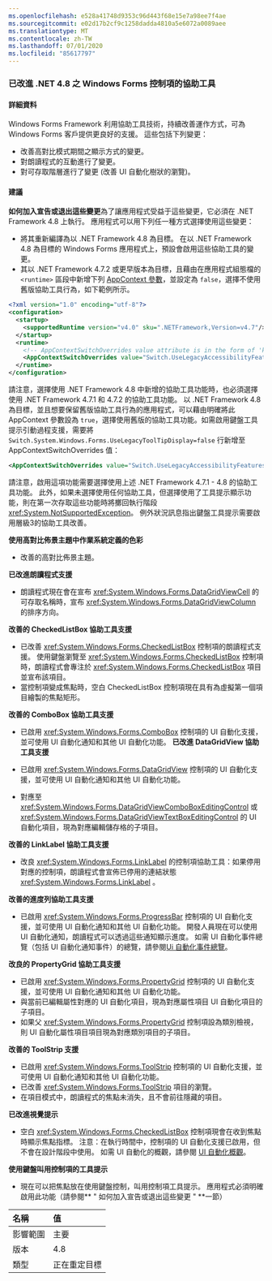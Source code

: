 ```yaml
---
ms.openlocfilehash: e528a41748d9353c96d443f68e15e7a98ee7f4ae
ms.sourcegitcommit: e02d17b2cf9c1258dadda4810a5e6072a0089aee
ms.translationtype: MT
ms.contentlocale: zh-TW
ms.lasthandoff: 07/01/2020
ms.locfileid: "85617797"
---
```

### <a name="accessibility-improvements-in-windows-forms-controls-for-net-48"></a>已改進 .NET 4.8 之 Windows Forms 控制項的協助工具

#### <a name="details"></a>詳細資料

Windows Forms Framework 利用協助工具技術，持續改善運作方式，可為 Windows Forms 客戶提供更良好的支援。 這些包括下列變更：

- 改善高對比模式期間之顯示方式的變更。
- 對朗讀程式的互動進行了變更。
- 對可存取階層進行了變更 (改善 UI 自動化樹狀的瀏覽)。

#### <a name="suggestion"></a>建議

**如何加入宣告或退出這些變更**為了讓應用程式受益于這些變更，它必須在 .NET Framework 4.8 上執行。 應用程式可以用下列任一種方式選擇使用這些變更：

- 將其重新編譯為以 .NET Framework 4.8 為目標。 在以 .NET Framework 4.8 為目標的 Windows Forms 應用程式上，預設會啟用這些協助工具的變更。
- 其以 .NET Framework 4.7.2 或更早版本為目標，且藉由在應用程式組態檔的 `<runtime>` 區段中新增下列 [AppContext 參數](https://docs.microsoft.com/dotnet/framework/configure-apps/file-schema/runtime/appcontextswitchoverrides-element)，並設定為 `false`，選擇不使用舊版協助工具行為，如下範例所示。

```xml
<?xml version="1.0" encoding="utf-8"?>
<configuration>
  <startup>
    <supportedRuntime version="v4.0" sku=".NETFramework,Version=v4.7"/>
  </startup>
  <runtime>
    <!-- AppContextSwitchOverrides value attribute is in the form of 'key1=true/false;key2=true/false  -->
    <AppContextSwitchOverrides value="Switch.UseLegacyAccessibilityFeatures=false;Switch.UseLegacyAccessibilityFeatures.2=false;Switch.UseLegacyAccessibilityFeatures.3=false" />
  </runtime>
</configuration>
```

請注意，選擇使用 .NET Framework 4.8 中新增的協助工具功能時，也必須選擇使用 .NET Framework 4.7.1 和 4.7.2 的協助工具功能。 以 .NET Framework 4.8 為目標，並且想要保留舊版協助工具行為的應用程式，可以藉由明確將此 AppContext 參數設為 `true`，選擇使用舊版的協助工具功能。如需啟用鍵盤工具提示引動過程支援，需要將 `Switch.System.Windows.Forms.UseLegacyToolTipDisplay=false` 行新增至 AppContextSwitchOverrides 值：

```xml
<AppContextSwitchOverrides value="Switch.UseLegacyAccessibilityFeatures=false;Switch.UseLegacyAccessibilityFeatures.2=false;Switch.UseLegacyAccessibilityFeatures.3=false;Switch.System.Windows.Forms.UseLegacyToolTipDisplay=false" />
```

請注意，啟用這項功能需要選擇使用上述 .NET Framework 4.7.1 - 4.8 的協助工具功能。 此外，如果未選擇使用任何協助工具，但選擇使用了工具提示顯示功能，則在第一次存取這些功能時將擲回執行階段 <xref:System.NotSupportedException>。 例外狀況訊息指出鍵盤工具提示需要啟用層級3的協助工具改善。

**使用高對比佈景主題中作業系統定義的色彩**

- 改善的高對比佈景主題。

**已改進朗讀程式支援**

- 朗讀程式現在會在宣布 <xref:System.Windows.Forms.DataGridViewCell> 的可存取名稱時，宣布 <xref:System.Windows.Forms.DataGridViewColumn> 的排序方向。

**改善的 CheckedListBox 協助工具支援**

- 已改善 <xref:System.Windows.Forms.CheckedListBox> 控制項的朗讀程式支援。 使用鍵盤瀏覽至 <xref:System.Windows.Forms.CheckedListBox> 控制項時，朗讀程式會專注於 <xref:System.Windows.Forms.CheckedListBox> 項目並宣布該項目。
- 當控制項變成焦點時，空白 CheckedListBox 控制項現在具有為虛擬第一個項目繪製的焦點矩形。

**改善的 ComboBox 協助工具支援**

- 已啟用 <xref:System.Windows.Forms.ComboBox> 控制項的 UI 自動化支援，並可使用 UI 自動化通知和其他 UI 自動化功能。
**已改進 DataGridView 協助工具支援**

- 已啟用 <xref:System.Windows.Forms.DataGridView> 控制項的 UI 自動化支援，並可使用 UI 自動化通知和其他 UI 自動化功能。
- 對應至 <xref:System.Windows.Forms.DataGridViewComboBoxEditingControl> 或 <xref:System.Windows.Forms.DataGridViewTextBoxEditingControl> 的 UI 自動化項目，現為對應編輯儲存格的子項目。

**改善的 LinkLabel 協助工具支援**

- 改良 <xref:System.Windows.Forms.LinkLabel> 的控制項協助工具：如果停用對應的控制項，朗讀程式會宣佈已停用的連結狀態 <xref:System.Windows.Forms.LinkLabel> 。

**改善的進度列協助工具支援**

- 已啟用 <xref:System.Windows.Forms.ProgressBar> 控制項的 UI 自動化支援，並可使用 UI 自動化通知和其他 UI 自動化功能。 開發人員現在可以使用 UI 自動化通知，朗讀程式可以透過這些通知顯示進度。
如需 UI 自動化事件總覽（包括 UI 自動化通知事件）的總覽，請參閱[Ui 自動化事件總覽](https://docs.microsoft.com/windows/desktop/WinAuto/uiauto-eventsoverview)。

**改良的 PropertyGrid 協助工具支援**

- 已啟用 <xref:System.Windows.Forms.PropertyGrid> 控制項的 UI 自動化支援，並可使用 UI 自動化通知和其他 UI 自動化功能。
- 與當前已編輯屬性對應的 UI 自動化項目，現為對應屬性項目 UI 自動化項目的子項目。
- 如果父 <xref:System.Windows.Forms.PropertyGrid> 控制項設為類別檢視，則 UI 自動化屬性項目項目現為對應類別項目的子項目。

**改善的 ToolStrip 支援**

- 已啟用 <xref:System.Windows.Forms.ToolStrip> 控制項的 UI 自動化支援，並可使用 UI 自動化通知和其他 UI 自動化功能。
- 已改善 <xref:System.Windows.Forms.ToolStrip> 項目的瀏覽。
- 在項目模式中，朗讀程式的焦點未消失，且不會前往隱藏的項目。

**已改進視覺提示**

- 空白 <xref:System.Windows.Forms.CheckedListBox> 控制項現會在收到焦點時顯示焦點指標。
注意：在執行時間中，控制項的 UI 自動化支援已啟用，但不會在設計階段中使用。 如需 UI 自動化的概觀，請參閱 [UI 自動化概觀](https://docs.microsoft.com/dotnet/framework/ui-automation/ui-automation-overview)。

**使用鍵盤叫用控制項的工具提示**

- 現在可以把焦點放在使用鍵盤控制，叫用控制項工具提示。 應用程式必須明確啟用此功能（請參閱** &quot; 如何加入宣告或退出這些變更 &quot; **一節）

| 名稱    | 值       |
|:--------|:------------|
| 影響範圍   | 主要       |
| 版本 | 4.8         |
| 類型    | 正在重定目標 |
